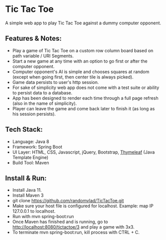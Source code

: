 # Tic Tac Toe

A simple web app to play Tic Tac Toe against a dummy computer opponent.
 
## Features & Notes:
* Play a game of Tic Tac Toe on a custom row column board based on path variable / URI Segments.
* Start a new game at any time with an option to go first or after the computer opponent.
* Computer opponent's AI is simple and chooses squares at random (except when going first, then center tile is always picked).
* Game data persists to user's http session.
* For sake of simplicity web app does not come with a test suite or ability to persist data to a database.
* App has been designed to render each time through a full page refresh (also in the name of simplicity).
* Player can leave the game and come back later to finish it (as long as his session persists).

## Tech Stack:
* Language: Java 8
* Framework: Spring Boot
* UI Layer: HTML, CSS, Javascript, jQuery, Bootstrap, [Thymeleaf](http://www.thymeleaf.org/) (Java Template Engine)
* Build Tool: Maven

## Install & Run:
* Install Java 11.
* Install Maven 3
* git clone https://github.com/randomvlad/TicTacToe.git
* Make sure your host file is configured for localhost. Example: map IP 127.0.0.1 to localhost.
* Run with mvn spring-boot:run
* Once Maven has finished and is running, go to [http://localhost:8080/tictactoe/3](http://localhost:8080/tictactoe/3) and play a game with 3x3.
* To terminate mvn spring-boot:run, kill process with CTRL + C. 
